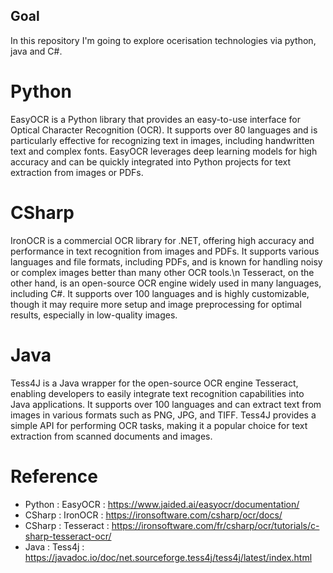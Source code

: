 ## Goal
In this repository I'm going to explore ocerisation technologies via python, java and C#.

# Python
EasyOCR is a Python library that provides an easy-to-use interface for Optical Character Recognition (OCR). It supports over 80 languages and is particularly effective for recognizing text in images, including handwritten text and complex fonts. EasyOCR leverages deep learning models for high accuracy and can be quickly integrated into Python projects for text extraction from images or PDFs.

# CSharp
IronOCR is a commercial OCR library for .NET, offering high accuracy and performance in text recognition from images and PDFs. It supports various languages and file formats, including PDFs, and is known for handling noisy or complex images better than many other OCR tools.\n
Tesseract, on the other hand, is an open-source OCR engine widely used in many languages, including C#. It supports over 100 languages and is highly customizable, though it may require more setup and image preprocessing for optimal results, especially in low-quality images.

# Java
Tess4J is a Java wrapper for the open-source OCR engine Tesseract, enabling developers to easily integrate text recognition capabilities into Java applications. It supports over 100 languages and can extract text from images in various formats such as PNG, JPG, and TIFF. Tess4J provides a simple API for performing OCR tasks, making it a popular choice for text extraction from scanned documents and images.

# Reference 
- Python : EasyOCR : https://www.jaided.ai/easyocr/documentation/
- CSharp : IronOCR : https://ironsoftware.com/csharp/ocr/docs/
- CSharp : Tesseract : https://ironsoftware.com/fr/csharp/ocr/tutorials/c-sharp-tesseract-ocr/
- Java : Tess4j : https://javadoc.io/doc/net.sourceforge.tess4j/tess4j/latest/index.html
